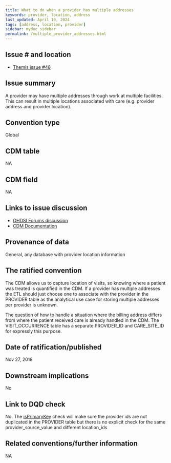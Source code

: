 ```yaml
---
title: What to do when a provider has multiple addresses
keywords: provider, location, address
last_updated: April 10, 2024
tags: [address, location, provider]
sidebar: mydoc_sidebar
permalink: /multiple_provider_addresses.html
---
```


## Issue # and location

- [Themis issue #48](https://github.com/OHDSI/Themis/issues/48)

## Issue summary
A provider may have multiple addresses through work at multiple facilities. This can result in multiple locations associated with care (e.g. provider address and provider location).

## Convention type
Global

## CDM table
NA

## CDM field
NA

## Links to issue discussion

- [OHDSI Forums discussion](http://forums.ohdsi.org/t/multiple-addresses-per-provider-provider-address-differs-from-care-site/5653)
- [CDM Documentation](https://github.com/OHDSI/CommonDataModel/wiki/VISIT_OCCURRENCE)   

## Provenance of data
General, any database with provider location information

## The ratified convention
The CDM allows us to capture location of visits, so knowing where a patient was treated is quantified in the CDM. If a provider has multiple addresses the ETL should just choose one to associate with the provider in the PROVIDER table as the analytical use case for storing multiple addresses per provider is unknown.

The question of how to handle a situation where the billing address differs from where the patient received care is already handled in the CDM. The VISIT_OCCURRENCE table has a separate PROVIDER_ID and CARE_SITE_ID for expressly this purpose. 

## Date of ratification/published
Nov 27, 2018

## Downstream implications
No

## Link to DQD check
No. The [isPrimaryKey](https://ohdsi.github.io/DataQualityDashboard/articles/checks/isPrimaryKey.html) check will make sure the provider ids are not duplicated in the PROVIDER table but there is no explicit check for the same provider_source_value and different location_ids

## Related conventions/further information
NA